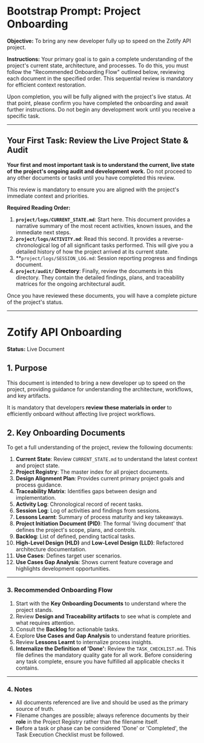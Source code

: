 # Bootstrap Prompt: Project Onboarding

**Objective:** To bring any new developer fully up to speed on the Zotify API project.

**Instructions:**
Your primary goal is to gain a complete understanding of the project's current state, architecture, and processes. To do this, you must follow the "Recommended Onboarding Flow" outlined below, reviewing each document in the specified order. This sequential review is mandatory for efficient context restoration.

Upon completion, you will be fully aligned with the project's live status. At that point, please confirm you have completed the onboarding and await further instructions. Do not begin any development work until you receive a specific task.

---

## Your First Task: Review the Live Project State & Audit

**Your first and most important task is to understand the current, live state of the project's ongoing audit and development work.** Do not proceed to any other documents or tasks until you have completed this review.

This review is mandatory to ensure you are aligned with the project's immediate context and priorities.

**Required Reading Order:**

1.  **`project/logs/CURRENT_STATE.md`**: Start here. This document provides a narrative summary of the most recent activities, known issues, and the immediate next steps.
2.  **`project/logs/ACTIVITY.md`**: Read this second. It provides a reverse-chronological log of all significant tasks performed. This will give you a detailed history of how the project arrived at its current state.
3.	**`project/logs/SESSION_LOG.md`: Session reporting progress and findings document.
4.  **`project/audit/` Directory**: Finally, review the documents in this directory. They contain the detailed findings, plans, and traceability matrices for the ongoing architectural audit.

Once you have reviewed these documents, you will have a complete picture of the project's status.

---

# Zotify API Onboarding

**Status:** Live Document

## 1. Purpose

This document is intended to bring a new developer up to speed on the project, providing guidance for understanding the architecture, workflows, and key artifacts.

It is mandatory that developers **review these materials in order** to efficiently onboard without affecting live project workflows.

## 2. Key Onboarding Documents

To get a full understanding of the project, review the following documents:

1. **Current State**: Review `CURRENT_STATE.md` to understand the latest context and project state.
2. **Project Registry**: The master index for all project documents.
3. **Design Alignment Plan**: Provides current primary project goals and process guidance.
4. **Traceability Matrix**: Identifies gaps between design and implementation.
5. **Activity Log**: Chronological record of recent tasks.
6. **Session Log**: Log of activities and findings from sessions.
7. **Lessons Learnt**: Summary of process maturity and key takeaways.
8. **Project Initiation Document (PID)**: The formal 'living document' that defines the project's scope, plans, and controls.
9. **Backlog**: List of defined, pending tactical tasks.
10. **High-Level Design (HLD)** and **Low-Level Design (LLD)**: Refactored architecture documentation.
11. **Use Cases**: Defines target user scenarios.
12. **Use Cases Gap Analysis**: Shows current feature coverage and highlights development opportunities.

---

### 3. Recommended Onboarding Flow

1. Start with the **Key Onboarding Documents** to understand where the project stands.
2. Review **Design and Traceability artifacts** to see what is complete and what requires attention.
3. Consult the **Backlog** for actionable tasks.
4. Explore **Use Cases and Gap Analysis** to understand feature priorities.
5. Review **Lessons Learnt** to internalize process insights.
6. **Internalize the Definition of 'Done':** Review the `TASK_CHECKLIST.md`. This file defines the mandatory quality gate for all work. Before considering any task complete, ensure you have fulfilled all applicable checks it contains.

---

### 4. Notes

* All documents referenced are live and should be used as the primary source of truth.
* Filename changes are possible; always reference documents by their **role** in the Project Registry rather than the filename itself.
* Before a task or phase can be considered 'Done' or 'Completed', the Task Execution Checklist must be followed.
